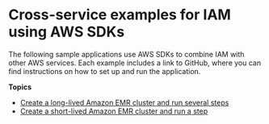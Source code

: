 # Cross\-service examples for IAM using AWS SDKs<a name="service_code_examples_iam_cross-service_examples"></a>

The following sample applications use AWS SDKs to combine IAM with other AWS services\. Each example includes a link to GitHub, where you can find instructions on how to set up and run the application\.

**Topics**
+ [Create a long\-lived Amazon EMR cluster and run several steps](example_cross_LongLivedEmrCluster_section.md)
+ [Create a short\-lived Amazon EMR cluster and run a step](example_cross_ShortLivedEmrCluster_section.md)